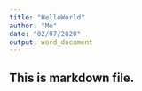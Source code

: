 ```yaml
---
title: "HelloWorld"
author: "Me"
date: "02/07/2020"
output: word_document
---
```


## This is markdown file.